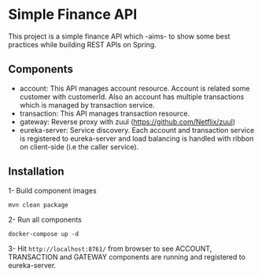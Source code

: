 # Simple Finance API

This project is a simple finance API which -aims- to show some best practices while building REST APIs on Spring.

## Components
- account: This API manages account resource. Account is related some customer with customerId. Also an account has multiple transactions which is managed by transaction service.
- transaction: This API manages transaction resource.
- gateway: Reverse proxy with zuul (https://github.com/Netflix/zuul)
- eureka-server: Service discovery. Each account and transaction service is registered to eureka-server and load balancing is handled with ribbon on client-side (i.e the caller service).

## Installation

1- Build component images
```
mvn clean package
```

2- Run all components
```
docker-compose up -d
```

3- Hit `http://localhost:8761/` from browser to see ACCOUNT, TRANSACTION and GATEWAY components are running and registered to eureka-server.


